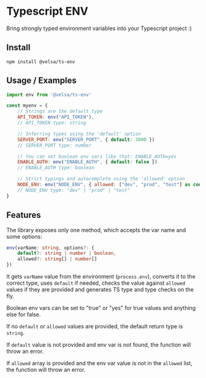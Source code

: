 # Typescript ENV

Bring strongly typed environment variables into your Typescript project :)

## Install

```
npm install @velsa/ts-env
``` 

## Usage / Examples

```javascript
import env from '@velsa/ts-env'

const myenv = {
    // Strings are the default type
    API_TOKEN: env("API_TOKEN"),
    // API_TOKEN type: string

    // Inferring types using the 'default' option
    SERVER_PORT: env("SERVER_PORT", { default: 3000 })
    // SERVER_PORT type: number

    // You can set boolean env vars like that: ENABLE_AUTH=yes
    ENABLE_AUTH: env("ENABLE_AUTH", { default: false })
    // ENABLE_AUTH type: boolean

    // Strict typings and autocomplete using the 'allowed' option
    NODE_ENV: env("NODE_ENV", { allowed: ["dev", "prod", "test"] as const }),
    // NODE_ENV type: "dev" | "prod" | "test"
}
```

## Features

The library exposes only one method, which accepts the var name and some options:

```typescript
env(varName: string, options?: { 
    default?: string | number | boolean,
    allowed?: string[] | number[]
})
```

It gets `varName` value from the environment (`process.env`), converts it to the correct type, uses `default` if needed, checks the value against `allowed` values if they are provided and generates TS type and type checks on the fly.

Boolean env vars can be set to "true" or "yes" for true values and anything else for false.

If no `default` or `allowed` values are provided, the default return type is `string`.
 
If `default` value is not provided and env var is not found, the function will throw an error.

If `allowed` array is provided and the env var value is not in the `allowed` list, the function will throw an error.

